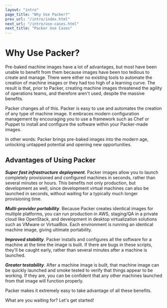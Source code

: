 ```yaml
---
layout: "intro"
page_title: "Why Use Packer?"
prev_url: "/intro/index.html"
next_url: "/intro/use-cases.html"
next_title: "Packer Use Cases"
---
```


# Why Use Packer?

Pre-baked machine images have a lot of advantages, but most have been unable
to benefit from them because images have been too tedious to create and manage.
There were either no existing tools to automate the creation of machine images or
they had too high of a learning curve. The result is that, prior to Packer,
creating machine images threatened the agility of operations teams, and therefore
aren't used, despite the massive benefits.

Packer changes all of this. Packer is easy to use and automates the creation
of any type of machine image. It embraces modern configuration management by
encouraging you to use a framework such as Chef or Puppet to install and
configure the software within your Packer-made images.

In other words: Packer brings pre-baked images into the modern age, unlocking
untapped potential and opening new opportunities.

## Advantages of Using Packer

***Super fast infrastructure deployment***. Packer images allow you to launch
completely provisioned and configured machines in seconds, rather than
several minutes or hours. This benefits not only production, but development as well,
since development virtual machines can also be launched in seconds, without waiting
for a typically much longer provisioning time.

***Multi-provider portability***. Because Packer creates identical images for
multiple platforms, you can run production in AWS, staging/QA in a private
cloud like OpenStack, and development in desktop virtualization solutions
such as VMware or VirtualBox. Each environment is running an identical
machine image, giving ultimate portability.

***Improved stability***. Packer installs and configures all the software for
a machine at the time the image is built. If there are bugs in these scripts,
they'll be caught early, rather than several minutes after a machine is launched.

***Greater testability***. After a machine image is built, that machine image
can be quickly launched and smoke tested to verify that things appear to be
working. If they are, you can be confident that any other machines launched
from that image will function properly.

Packer makes it extremely easy to take advantage of all these benefits.

What are you waiting for? Let's get started!
